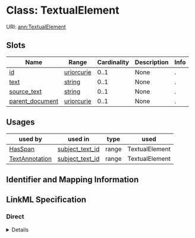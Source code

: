 # Class: TextualElement




URI: [ann:TextualElement](https://w3id.org/linkml/text_annotator/TextualElement)



<!-- no inheritance hierarchy -->



## Slots

| Name | Range | Cardinality | Description  | Info |
| ---  | --- | --- | --- | --- |
| [id](id.md) | [uriorcurie](uriorcurie.md) | 0..1 | None  | . |
| [text](text.md) | [string](string.md) | 0..1 | None  | . |
| [source_text](source_text.md) | [string](string.md) | 0..1 | None  | . |
| [parent_document](parent_document.md) | [uriorcurie](uriorcurie.md) | 0..1 | None  | . |


## Usages


| used by | used in | type | used |
| ---  | --- | --- | --- |
| [HasSpan](HasSpan.md) | [subject_text_id](subject_text_id.md) | range | TextualElement |
| [TextAnnotation](TextAnnotation.md) | [subject_text_id](subject_text_id.md) | range | TextualElement |



## Identifier and Mapping Information









## LinkML Specification

<!-- TODO: investigate https://stackoverflow.com/questions/37606292/how-to-create-tabbed-code-blocks-in-mkdocs-or-sphinx -->

### Direct

<details>
```yaml
name: TextualElement
from_schema: https://w3id.org/linkml/text_annotator
attributes:
  id:
    name: id
    from_schema: https://w3id.org/linkml/text_annotator
    identifier: true
    range: uriorcurie
  text:
    name: text
    from_schema: https://w3id.org/linkml/text_annotator
    range: string
  source_text:
    name: source_text
    from_schema: https://w3id.org/linkml/text_annotator
    range: string
  parent_document:
    name: parent_document
    from_schema: https://w3id.org/linkml/text_annotator
    range: uriorcurie

```
</details>

### Induced

<details>
```yaml
name: TextualElement
from_schema: https://w3id.org/linkml/text_annotator
attributes:
  id:
    name: id
    from_schema: https://w3id.org/linkml/text_annotator
    identifier: true
    alias: id
    owner: TextualElement
    range: uriorcurie
  text:
    name: text
    from_schema: https://w3id.org/linkml/text_annotator
    alias: text
    owner: TextualElement
    range: string
  source_text:
    name: source_text
    from_schema: https://w3id.org/linkml/text_annotator
    alias: source_text
    owner: TextualElement
    range: string
  parent_document:
    name: parent_document
    from_schema: https://w3id.org/linkml/text_annotator
    alias: parent_document
    owner: TextualElement
    range: uriorcurie

```
</details>